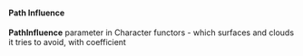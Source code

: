 #### Path Influence
**PathInfluence** parameter in Character functors - which surfaces and clouds it tries to avoid, with coefficient
